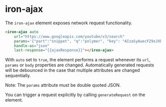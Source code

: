 iron-ajax
=========

The `iron-ajax` element exposes network request functionality.

```html
<iron-ajax auto
    url="https://www.googleapis.com/youtube/v3/search"
    params='{"part":"snippet", "q":"polymer", "key": "AIzaSyAuecFZ9xJXbGDkQYWBmYrtzOGJD-iDIgI", "type": "video"}'
    handle-as="json"
    last-response="{{ajaxResponse}}"></iron-ajax>
```

With `auto` set to `true`, the element performs a request whenever
its `url`, `params` or `body` properties are changed. Automatically generated
requests will be debounced in the case that multiple attributes are changed
sequentially.

Note: The `params` attribute must be double quoted JSON.

You can trigger a request explicitly by calling `generateRequest` on the
element.
